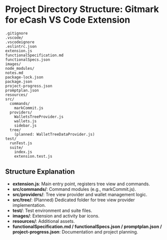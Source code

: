 # Project Directory Structure: Gitmark for eCash VS Code Extension

```
.gitignore
.vscode/
.vscodeignore
.eslintrc.json
extension.js
functionalSpecification.md
functionalSpecs.json
images/
node_modules/
notes.md
package-lock.json
package.json
project-progress.json
promptplan.json
resources/
src/
  commands/
    markCommit.js
  providers/
    WalletsTreeProvider.js
    wallets.js
    sidebar.js
  tree/
    (planned: WalletTreeDataProvider.js)
test/
  runTest.js
  suite/
    index.js
    extension.test.js
```

## Structure Explanation
- **extension.js**: Main entry point, registers tree view and commands.
- **src/commands/**: Command modules (e.g., markCommit.js).
- **src/providers/**: Tree view provider and wallet management logic.
- **src/tree/**: (Planned) Dedicated folder for tree view provider implementation.
- **test/**: Test environment and suite files.
- **images/**: Extension and activity bar icons.
- **resources/**: Additional assets.
- **functionalSpecification.md / functionalSpecs.json / promptplan.json / project-progress.json**: Documentation and project planning.
